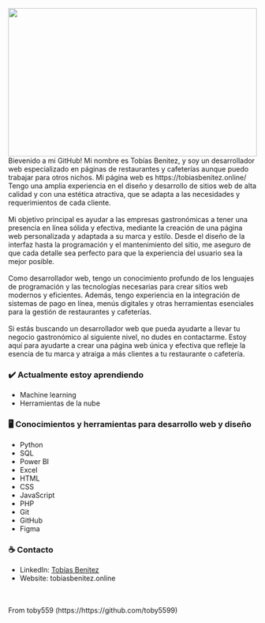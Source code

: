 <img src="https://raw.githubusercontent.com/toby5599/toby5599/main/imágenes/header.png" width="100%" height="300" />
<br>
Bievenido a mi GitHub! Mi nombre es Tobías Benitez, y soy un desarrollador web especializado en páginas de restaurantes y cafeterías aunque puedo trabajar para otros nichos. Mi página web es https://tobiasbenitez.online/ Tengo una amplia experiencia en el diseño y desarrollo de sitios web de alta calidad y con una estética atractiva, que se adapta a las necesidades y requerimientos de cada cliente.
<br>
<br>
Mi objetivo principal es ayudar a las empresas gastronómicas a tener una presencia en línea sólida y efectiva, mediante la creación de una página web personalizada y adaptada a su marca y estilo. Desde el diseño de la interfaz hasta la programación y el mantenimiento del sitio, me aseguro de que cada detalle sea perfecto para que la experiencia del usuario sea la mejor posible.
<br>
<br>
Como desarrollador web, tengo un conocimiento profundo de los lenguajes de programación y las tecnologías necesarias para crear sitios web modernos y eficientes. Además, tengo experiencia en la integración de sistemas de pago en línea, menús digitales y otras herramientas esenciales para la gestión de restaurantes y cafeterías.
<br><br>
Si estás buscando un desarrollador web que pueda ayudarte a llevar tu negocio gastronómico al siguiente nivel, no dudes en contactarme. Estoy aquí para ayudarte a crear una página web única y efectiva que refleje la esencia de tu marca y atraiga a más clientes a tu restaurante o cafetería.

### ✔️ Actualmente estoy aprendiendo
- Machine learning
- Herramientas de la nube

### 	🖥️ Conocimientos y herramientas para desarrollo web y diseño
  - Python
  - SQL
  - Power BI
  - Excel
  - HTML
  - CSS
  - JavaScript
  - PHP
  - Git
  - GitHub
  - Figma

### ☕ Contacto
- LinkedIn: <a href = "https://www.linkedin.com/in/tobías-benitez/">Tobías Benitez</a>
- Website: tobiasbenitez.online
<br>
<br>
From toby559 (https://https://github.com/toby5599)
